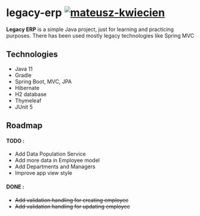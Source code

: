 # legacy-erp [![mateusz-kwiecien](https://circleci.com/gh/mateusz-kwiecien/legacy-erp.svg?style=shield)](https://app.circleci.com/pipelines/github/mateusz-kwiecien/legacy-erp?branch=master)

**Legacy ERP** is a simple Java project, just for learning and practicing purposes. There has been
used mostly legacy technologies like Spring MVC

## Technologies

* Java 11
* Gradle
* Spring Boot, MVC, JPA
* Hibernate
* H2 database
* Thymeleaf
* JUnit 5

## Roadmap

#### TODO :

* Add Data Population Service
* Add more data in Employee model
* Add Departments and Managers  
* Improve app view style

#### DONE :
* ~~Add validation handling for creating employee~~
* ~~Add validation handling for updating employee~~